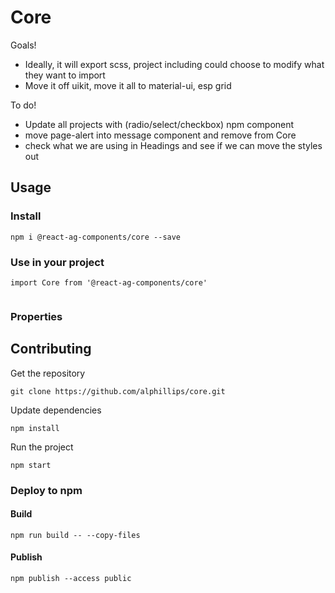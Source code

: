 # Core

Goals!
- Ideally, it will export scss, project including could choose to modify what they want to import
- Move it off uikit, move it all to material-ui, esp grid

To do!
- Update all projects with (radio/select/checkbox) npm component
- move page-alert into message component and remove from Core
- check what we are using in Headings and see if we can move the styles out


## Usage

### Install
```
npm i @react-ag-components/core --save
```
### Use in your project
```
import Core from '@react-ag-components/core'
```

```

```

### Properties


## Contributing

Get the repository
```
git clone https://github.com/alphillips/core.git
```

Update dependencies
```
npm install
```

Run the project
```
npm start
```

### Deploy to npm
#### Build
`npm run build -- --copy-files`

#### Publish
`npm publish --access public`
